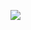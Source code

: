 ![](https://codebuild.us-west-2.amazonaws.com/badges?uuid=eyJlbmNyeXB0ZWREYXRhIjoidXdaSXM4OUQ2WFY0YmR6aklCSG90OE9mSXluWFhqVDBNLy95MzNXUldSZ29zZ3A1Z3RlaHBROFBYUmZDbjZnaktpUDZnYkxrUnIxYVk4ODNPNWg3YVlRPSIsIml2UGFyYW1ldGVyU3BlYyI6IjZjMldVcTBjMU1OZG0wUXoiLCJtYXRlcmlhbFNldFNlcmlhbCI6MX0%3D&branch=main)
